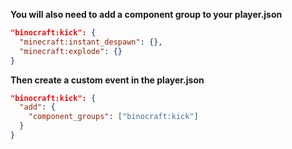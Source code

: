 **You will also need to add a component group to your player.json**

```json
"binocraft:kick": {
  "minecraft:instant_despawn": {},
  "minecraft:explode": {}
}
```

**Then create a custom event in the player.json**

```json
"binocraft:kick": {
  "add": {
    "component_groups": ["binocraft:kick"]
  }
}
```
